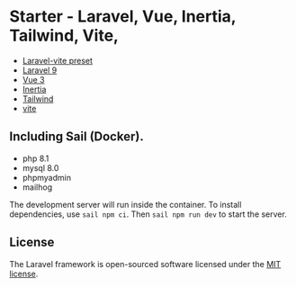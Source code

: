 # Starter - Laravel, Vue, Inertia, Tailwind, Vite,

-   [Laravel-vite preset](https://laravel-vite.dev/)
-   [Laravel 9](https://laravel.com)
-   [Vue 3](https://vuejs.org/)
-   [Inertia](https://inertiajs.com/)
-   [Tailwind](https://tailwindcss.com/)
-   [vite](https://vitejs.dev/)

## Including Sail (Docker).

-   php 8.1
-   mysql 8.0
-   phpmyadmin
-   mailhog

The development server will run inside the container. To install dependencies, use `sail npm ci`. Then `sail npm run dev` to start the server.

## License

The Laravel framework is open-sourced software licensed under the [MIT license](https://opensource.org/licenses/MIT).
